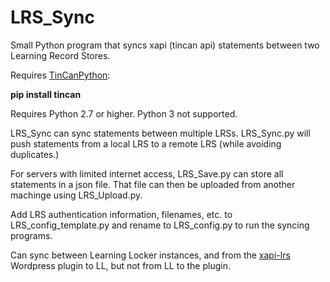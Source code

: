 # LRS_Sync
Small Python program that syncs xapi (tincan api) statements between two Learning Record Stores.

Requires [TinCanPython](https://github.com/RusticiSoftware/TinCanPython):

**pip install tincan**

Requires Python 2.7 or higher. Python 3 not supported.

LRS_Sync can sync statements between multiple LRSs. LRS_Sync.py will push statements from a local LRS to a remote LRS (while avoiding duplicates.)

For servers with limited internet access, LRS_Save.py can store all statements in a json file. That file can then be uploaded from another machinge using LRS_Upload.py.

Add LRS authentication information, filenames, etc. to LRS_config_template.py and rename to LRS_config.py to run the syncing programs.

Can sync between Learning Locker instances, and from the [xapi-lrs](https://github.com/tunapanda/wp-xapi-lrs) Wordpress plugin to LL, but not from LL to the plugin.
